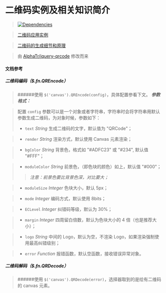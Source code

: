 二维码实例及相关知识简介
==========

>[![Dependencies][david-image]][david-url]

>[二维码应用实例](https://nuintun.github.io/qrcode/examples/qrcode.html)

>[二维码的生成细节和原理](http://coolshell.cn/articles/10590.html)

>由 [AlphaTr/jquery-qrcode](https://github.com/AlphaTr/jquery-qrcode) 修改而来

#### 文档参考
##### 二维码编码（*$.fn.QREncode*）
>######使用 `$('canvas').QREncode(config)`，具体配置参看下文。
>***参数格式：***

>配置 `config` 参数可以是一个对象或者字符串，字符串时会将字符串用默认参数生成二维码，为对象时候，参数如下：
>* `text` _String_
> 生成二维码的文字，默认值为 "QRCode"；

>* `render` _String_
> 渲染方式，默认使用 Canvas 元素渲染；

>* `bgColor` _String_
> 背景色，格式如 "#ADFC23" 或 "#234", 默认值 "#FFF"；

>* `moduleColor` _String_
> 前景色，（即色块的颜色）如上，默认值 "#000"；
>>*注意：前景色要比背景色深，对比要大；*

>* `moduleSize` _Integer_
> 色块大小，默认 5px；

>* `mode` _Integer_
> 编码方式，默认使用 8bits；

>* `ECLevel` _Integer_
> 纠错码等级，默认为 30%；

>* `margin` _Integer_
> 四周留白倍数，默认为色块大小的 4 倍（也是推荐大小）；

>* `logo` _String_
> 中间的 Logo，默认为空，不渲染 Logo，如果渲染强制使用最高纠错级别；

>* `error` _Function_
> 报错函数，默认空函数，接收错误异常对象。

##### 二维码解码（*$.fn.QRDecode*）
>######使用 `$('canvas').QRDecode(error)`，选择器取到的是绘有二维码的 canvas 元素。

[david-image]: http://img.shields.io/david/nuintun/fengine.svg?style=flat-square
[david-url]: https://david-dm.org/nuintun/fengine
